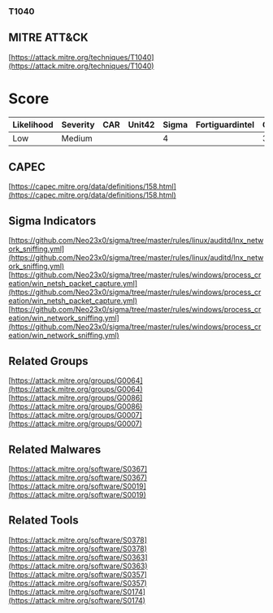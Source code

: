 
### T1040
## MITRE ATT&CK
[https://attack.mitre.org/techniques/T1040](https://attack.mitre.org/techniques/T1040)

# Score

| Likelihood | Severity | CAR | Unit42 | Sigma | Fortiguardintel | Groups | Malwares | Tools |
| ---------- | -------- | --- | ------ | ----- | --------------- | ---  | --- | --- |
| Low | Medium |   |   | 4 |   | 3 | 2 | 4 |



## CAPEC

[https://capec.mitre.org/data/definitions/158.html](https://capec.mitre.org/data/definitions/158.html)
[]()


## Sigma Indicators

[https://github.com/Neo23x0/sigma/tree/master/rules/linux/auditd/lnx_network_sniffing.yml](https://github.com/Neo23x0/sigma/tree/master/rules/linux/auditd/lnx_network_sniffing.yml)
[https://github.com/Neo23x0/sigma/tree/master/rules/windows/process_creation/win_netsh_packet_capture.yml](https://github.com/Neo23x0/sigma/tree/master/rules/windows/process_creation/win_netsh_packet_capture.yml)
[https://github.com/Neo23x0/sigma/tree/master/rules/windows/process_creation/win_network_sniffing.yml](https://github.com/Neo23x0/sigma/tree/master/rules/windows/process_creation/win_network_sniffing.yml)
[]()


## Related Groups

[https://attack.mitre.org/groups/G0064](https://attack.mitre.org/groups/G0064)
[https://attack.mitre.org/groups/G0086](https://attack.mitre.org/groups/G0086)
[https://attack.mitre.org/groups/G0007](https://attack.mitre.org/groups/G0007)
[]()


## Related Malwares

[https://attack.mitre.org/software/S0367](https://attack.mitre.org/software/S0367)
[https://attack.mitre.org/software/S0019](https://attack.mitre.org/software/S0019)
[]()


## Related Tools

[https://attack.mitre.org/software/S0378](https://attack.mitre.org/software/S0378)
[https://attack.mitre.org/software/S0363](https://attack.mitre.org/software/S0363)
[https://attack.mitre.org/software/S0357](https://attack.mitre.org/software/S0357)
[https://attack.mitre.org/software/S0174](https://attack.mitre.org/software/S0174)
[]()
